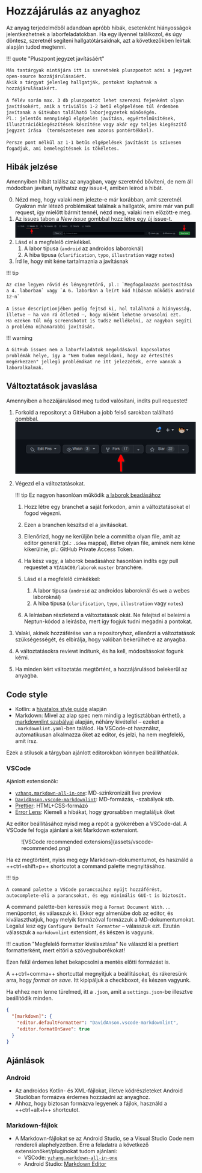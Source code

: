 # Hozzájárulás az anyaghoz

Az anyag terjedelméből adandóan apróbb hibák, esetenként hiányosságok jelentkezhetnek a laborfeladatokban.
Ha egy ilyennel találkozol, és úgy döntesz, szeretnél segíteni hallgatótársaidnak, azt a következőkben leírtak alapján tudod megtenni.

!!! quote "Pluszpont jegyzet javításáért"

    Más tantárgyak mintájára itt is szeretnénk pluszpontot adni a jegyzet open-source hozzájárulásaiért.
    Akik a tárgyat jelenleg hallgatják, pontokat kaphatnak a hozzájárulásaikért.

    A félév során max. 3 db pluszpontot lehet szerezni fejenként olyan javításokért, amik a triviális 1-2 betű elgépelésen túl érdemben javítanak a GitHubon található laborjegyzetek minőségén.
    Pl.: jelentős mennyiségű elgépelés javítása, egyértelműsítések, illusztrációkiegészítések készítése vagy akár egy teljes kiegészítő jegyzet írása  (természetesen nem azonos pontértékkel).

    Persze pont nélkül az 1-1 betűs elgépelések javítását is szívesen fogadjuk, ami bemelegítésnek is tökéletes.

## Hibák jelzése

Amennyiben hibát találsz az anyagban, vagy szeretnéd bővíteni, de nem áll módodban javítani, nyithatsz egy issue-t, amiben leírod a hibát.

0. Nézd meg, hogy valaki nem jelezte-e már korábban, amit szeretnél.
    Gyakran már létező problémákat találnak a hallgatók, amire már van pull request,
    így mielőtt bármit tennél, nézd meg, valaki nem előzött-e meg.
1. Az issues tabon a _New issue_ gombbal hozz létre egy új issue-t.
    ![How to create new issue](assets/github-new-issue.png)
2. Lásd el a megfelelő címkékkel.
    1. A labor típusa (`android` az androidos laboroknál)
    2. A hiba típusa (`clarification`, `typo`, `illustration` vagy `notes`)
3. Írd le, hogy mit kéne tartalmaznia a javításnak

!!! tip

    Az címe legyen rövid és lényegretörő, pl.: `Megfogalmazás pontosítása a 4. laborban` vagy `A 6. laborban a leírt kód hibásan működik Android 12-n`

    A issue descriptionjében pedig fejtsd ki, hol található a hiányosság, illetve – ha van rá ötleted –, hogy miként lehetne orvosolni ezt.
    Ha ezeken túl még screenshotot is tudsz mellékelni, az nagyban segíti a probléma mihamarabbi javítását.

!!! warning

    A GitHub issues nem a laborfeladatok megoldásával kapcsolatos problémák helye, így a "Nem tudom megoldani, hogy az értesítés megérkezzen" jellegű problémákat ne itt jelezzétek, erre vannak a laboralkalmak.

## Változtatások javaslása

Amennyiben a hozzájárulásod meg tudod valósítani, indíts pull requestet!

1. Forkold a repositoryt a GitHubon a jobb felső sarokban található gombbal.
    ![fork button](assets/github-fork.png)

2. Végezd el a változtatásokat.

    !!! tip
        Ez nagyon hasonlóan működik [a laborok beadásához](GitHub.md)

    1. Hozz létre egy branchet a saját forkodon, amin a változtatásokat el fogod végezni.

    2. Ezen a branchen készítsd el a javításokat.

    3. Ellenőrizd, hogy ne kerüljön bele a commitba olyan file, amit az editor generált (pl.: `.idea` mappa),
    illetve olyan file, aminek nem kéne kikerülnie, pl.: GitHub Private Access Token.

    4. Ha kész vagy, a laborok beadásához hasonlóan indíts egy pull requestet a `VIAUAC00/laborok` `master` branchére.

    5. Lásd el a megfelelő címkékkel:
        1. A labor típusa (`android` az androidos laboroknál és `web` a webes laboroknál)
        2. A hiba típusa (`clarification`, `typo`, `illustration` vagy `notes`)
    6. A leírásban részletezd a változtatások okát.
        Ne felejtsd el beleírni a Neptun-kódod a leírásba, mert így fogjuk tudni megadni a pontokat.

3. Valaki, akinek hozzáférése van a repositoryhoz, ellenőrzi a változtatások szükségességét, és elbírálja, hogy valóban bekerülhet-e az anyagba.
4. A változtatásokra reviewt indítunk, és ha kell, módosításokat fogunk kérni.
5. Ha minden kért változtatás megtörtént, a hozzájárulásod belekerül az anyagba.

## Code style

- Kotlin: a [hivatalos style guide](https://kotlinlang.org/docs/coding-conventions.html) alapján
- Markdown: Mivel az alap spec nem mindig a legtisztábban érthető, a [markdownlint szabályai](https://github.com/markdownlint/markdownlint/blob/master/docs/RULES.md) alapján, néhány kivétellel – ezeket a `.markdownlint.yaml`-ben találod. Ha VSCode-ot használsz, automatikusan alkalmazza őket az editor, és jelzi, ha nem megfelelő, amit írsz.

Ezek a stílusok a tárgyban ajánlott editorokban könnyen beállíthatóak.

### VSCode

Ajánlott extensionök:

- [`yzhang.markdown-all-in-one`](https://marketplace.visualstudio.com/items?itemName=yzhang.markdown-all-in-one): MD-szinkronizált live preview
- [`DavidAnson.vscode-markdownlint`](https://marketplace.visualstudio.com/items?itemName=DavidAnson.vscode-markdownlint): MD-formázás, -szabályok stb.
- [Prettier](https://marketplace.visualstudio.com/items?itemName=esbenp.prettier-vscode): HTML+CSS-formázó
- [Error Lens](https://marketplace.visualstudio.com/items?itemName=usernamehw.errorlens): Kiemeli a hibákat, hogy gyorsabben megtaláljuk őket

Az editor beállításához nyisd meg a repót a gyökerében a VSCode-dal. A VSCode fel fogja ajánlani a két Markdown extensiont.
<figure markdown>
  ![VSCode recommended extensions](assets/vscode-recommended.png)
</figure>

Ha ez megtörtént, nyiss meg egy Markdown-dokumentumot, és használd a ++ctrl+shift+p++ shortcutot a command palette megnyitásához.

!!! tip

    A command palette a VSCode parancsaihoz nyújt hozzáférést, autocomplete-eli a parancsokat, és egy minimális GUI-t is biztosít.

A command palette-ben keressük meg a `Format Document With...` menüpontot, és válasszuk ki.
Ekkor egy almenübe dob az editor, és kiválaszthatjuk, hogy melyik formázóval formázzuk a MD-dokumentumokat.
Legalul lesz egy `Configure Default Formatter` – válasszuk ezt.
Ezután válasszuk a `markdownlint` extensiont, és készen is vagyunk.

!!! caution "Megfelelő formatter kiválasztása"
    Ne válaszd ki a prettiert formatterként, mert eltöri a szövegbuborékokat!

Ezen felül érdemes lehet bekapcsolni a mentés előtti formázást is.

A ++ctrl+comma++ shortcuttal megnyitjuk a beállításokat, és rákeresünk arra, hogy _format on save_.
Itt kipipáljuk a checkboxot, és készen vagyunk.

Ha ehhez nem lenne türelmed, itt a `.json`, amit a `settings.json`-be illesztve beállítódik minden.

```json
{
  "[markdown]": {
    "editor.defaultFormatter": "DavidAnson.vscode-markdownlint",
    "editor.formatOnSave": true
  }
}
```

## Ajánlások

### Android

- Az androidos Kotlin- és XML-fájlokat, illetve kódrészleteket Android Studióban formázva érdemes hozzáadni az anyaghoz.
- Ahhoz, hogy biztosan formázva legyenek a fájlok, használd a ++ctrl+alt+l++ shortcutot.

### Markdown-fájlok

- A Markdown-fájlokat se az Android Studio, se a Visual Studio Code nem rendereli alaphelyzetben.
  Erre a feladatra a következő extensionöket/pluginokat tudom ajánlani:
  - VSCode: [`yzhang.markdown-all-in-one`](https://marketplace.visualstudio.com/items?itemName=yzhang.markdown-all-in-one)
  - Android Studio: [Markdown Editor](https://plugins.jetbrains.com/plugin/17254-markdown-editor)
